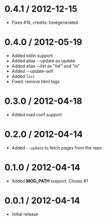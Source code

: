 
0.4.1 / 2012-12-15 
==================

  * Fixes #16, credits: tonegenerated

0.4.0 / 2012-05-19 
==================

  * Added stdin support
  * Added alias --update as update
  * Added alias --list as "list" and "ls"
  * Added --update-self
  * Added `list`
  * Fixed: remove html tags

0.3.0 / 2012-04-18 
==================

  * Added mad.conf support

0.2.0 / 2012-04-14 
==================

  * Added `--update` to fetch pages from the repo

0.1.0 / 2012-04-14 
==================

  * Added __MOD_PATH__ support. Closes #1

0.0.1 / 2012-04-14 
==================

  * Initial release
